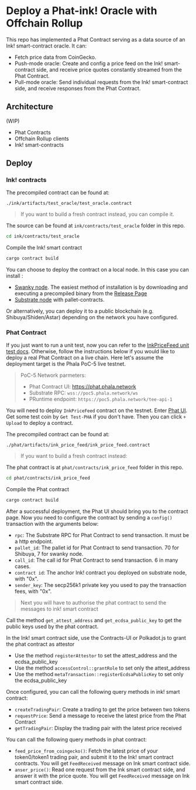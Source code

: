# Deploy a Phat-ink! Oracle with Offchain Rollup

This repo has implemented a Phat Contract serving as a data source of an Ink! smart-contract oracle. It can:

- Fetch price data from CoinGecko.
- Push-mode oracle: Create and config a price feed on the Ink! smart-contract side, and receive price quotes
  constantly streamed from the Phat Contract.
- Pull-mode oracle: Send individual requests from the Ink! smart-contract side, and receive responses from the Phat
  Contract.

## Architecture

(WIP)

- Phat Contracts
- Offchain Rollup clients
- Ink! smart-contracts

## Deploy

### Ink! contracts

The precompiled contract can be found at:
```
./ink/artifacts/test_oracle/test_oracle.contract
```

> If you want to build a fresh contract instead, you can compile it.

The source can be found at `ink/contracts/test_oracle` folder in this repo.
```bash
cd ink/contracts/test_oracle
```

Compile the Ink! smart contract
```bash
cargo contract build
```

You can choose to deploy the contract on a local node.
In this case you can install :
 - [Swanky node](https://github.com/AstarNetwork/swanky-node). The easiest method of installation is by downloading and executing a precompiled binary from the [Release Page](https://github.com/AstarNetwork/swanky-node/releases)
 - [Substrate node](https://github.com/paritytech/substrate-contracts-node.git) with pallet-contracts.

Or alternatively, you can deploy it to a public blockchain (e.g. Shibuya/Shiden/Astar) depending on
the network you have configured.


### Phat Contract

If you just want to run a unit test, now you can refer to the [InkPriceFeed unit test docs](./phat/contracts/ink_price_feed/README.md).
Otherwise, follow the instructions below if you would like to deploy a real Phat Contract on a live
chain. Here let's assume the deployment target is the Phala PoC-5 live testnet.

> PoC-5 Network parmeters:
>
> - Phat Contract UI: <https://phat.phala.network>
> - Substrate RPC: `wss://poc5.phala.network/ws`
> - PRuntime endpoint: `https://poc5.phala.network/tee-api-1`

You will need to deploy `InkPriceFeed` contract on the testnet. Enter [Phat UI](https://phat.phala.network).
Get some test coin by `Get Test-PHA` if you don't have. Then you can click `+ Upload` to deploy a
contract. 

The precompiled contract can be found at:

```
./phat/artifacts/ink_price_feed/ink_price_feed.contract
```

> If you want to build a fresh contract instead:

The phat contract is at `phat/contracts/ink_price_feed` folder in this repo.
```bash
cd phat/contracts/ink_price_feed
```

Compile the Phat contract
```bash
cargo contract build
```


After a successful deployment, the Phat UI should bring you to the contract page. Now you need to configure
the contract by sending a `config()` transaction with the arguments below:

- `rpc`: The Substrate RPC for Phat Contract to send transaction. It must be a http endpoint.
- `pallet_id`: The pallet id for Phat Contract to send transaction. 70 for Shibuya, 7 for swanky node.
- `call_id`: The call id for Phat Contract to send transaction. 6 in many cases.
- `contract id`: The anchor Ink! contract you deployed on substrate node, with "0x".
- `sender_key`: The secp256k1 private key you used to pay the transaction fees,  with "0x".

>Next you will have to authorise the phat contract to send the messages to ink! smart contract

Call the method `get_attest_address` and `get_ecdsa_public_key` to get the public keys used by the phat contract.

In the Ink! smart contract side, use the Contracts-UI or Polkadot.js to grant the phat contract as  attestor
- Use the method `registerAttestor` to set the attest_address and the ecdsa_public_key
- Use the method `accessControl::grantRole` to set only the attest_address
- Use the method `metaTransaction::registerEcdsaPublicKey` to set only the ecdsa_public_key

Once configured, you can call the following query methods in ink! smart contract:
- `createTradingPair`: Create a trading to get the price between two tokens
- `requestPrice`: Send a message to receive the latest price from the Phat Contract
- `getTradingPair`: Display the trading pair with the latest price received

You can call the following query methods in phat contract:

- `feed_price_from_coingecko()`: Fetch the latest price of your token0/token1 trading pair, and submit it to the
    Ink! smart contract contracts. You will get `FeedReceived` message on Ink smart contract side.
- `anser_price()`: Read one request from the Ink smart contract side, and answer it with the price quote. 
    You will get `FeedReceived` message on Ink smart contract side.
